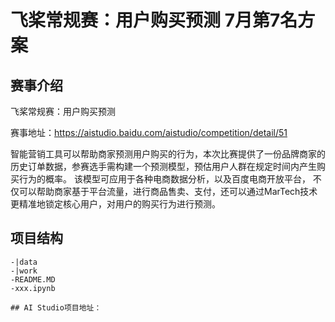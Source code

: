 # 飞桨常规赛：用户购买预测 7月第7名方案

## 赛事介绍
飞桨常规赛：用户购买预测

赛事地址：https://aistudio.baidu.com/aistudio/competition/detail/51

智能营销工具可以帮助商家预测用户购买的行为，本次比赛提供了一份品牌商家的历史订单数据，参赛选手需构建一个预测模型，预估用户人群在规定时间内产生购买行为的概率。 该模型可应用于各种电商数据分析，以及百度电商开放平台， 不仅可以帮助商家基于平台流量，进行商品售卖、支付，还可以通过MarTech技术更精准地锁定核心用户，对用户的购买行为进行预测。

## 项目结构
```
-|data
-|work
-README.MD
-xxx.ipynb

## AI Studio项目地址：


